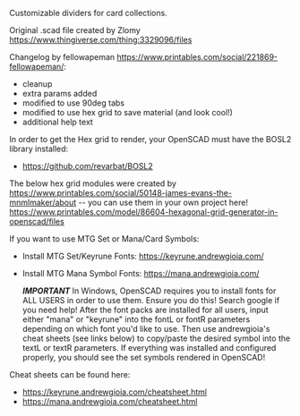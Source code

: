 Customizable dividers for card collections.

Original .scad file created by Zlomy https://www.thingiverse.com/thing:3329096/files

Changelog by fellowapeman https://www.printables.com/social/221869-fellowapeman/:

* cleanup
* extra params added
* modified to use 90deg tabs
* modified to use hex grid to save material (and look cool!)
* additional help text
  
In order to get the Hex grid to render, your OpenSCAD must have the BOSL2 library installed:

* https://github.com/revarbat/BOSL2
  
The below hex grid modules were created by https://www.printables.com/social/50148-james-evans-the-mnmlmaker/about -- you can use them in your own project here! https://www.printables.com/model/86604-hexagonal-grid-generator-in-openscad/files

If you want to use MTG Set or Mana/Card Symbols:

* Install MTG Set/Keyrune Fonts: https://keyrune.andrewgioia.com/
* Install MTG Mana Symbol Fonts: https://mana.andrewgioia.com/

    ***IMPORTANT*** In Windows, OpenSCAD requires you to install fonts for ALL USERS in order to use them. Ensure you do this! Search google if you need help!
    After the font packs are installed for all users, input either "mana" or "keyrune" into the fontL or fontR parameters depending on which font you'd like to use. Then use andrewgioia's cheat sheets (see links below) to copy/paste the desired symbol into the textL or textR parameters.
    If everything was installed and configured properly, you should see the set symbols rendered in OpenSCAD!

Cheat sheets can be found here:
  
* https://keyrune.andrewgioia.com/cheatsheet.html
* https://mana.andrewgioia.com/cheatsheet.html
  
